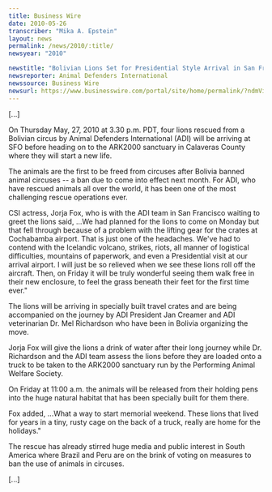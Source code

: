 ```yaml
---
title: Business Wire
date: 2010-05-26
transcriber: "Mika A. Epstein"
layout: news
permalink: /news/2010/:title/
newsyear: "2010"

newstitle: "Bolivian Lions Set for Presidential Style Arrival in San Francisco After Dramatic Rescue  "
newsreporter: Animal Defenders International
newssource: Business Wire
newsurl: https://www.businesswire.com/portal/site/home/permalink/?ndmViewId=news_view&newsId=20100526006953&newsLang=en
---
```


[...]

On Thursday May, 27, 2010 at 3.30 p.m. PDT, four lions rescued from a Bolivian circus by Animal Defenders International (ADI) will be arriving at SFO before heading on to the ARK2000 sanctuary in Calaveras County where they will start a new life.

The animals are the first to be freed from circuses after Bolivia banned animal circuses -- a ban due to come into effect next month. For ADI, who have rescued animals all over the world, it has been one of the most challenging rescue operations ever.

CSI actress, Jorja Fox, who is with the ADI team in San Francisco waiting to greet the lions said, ...We had planned for the lions to come on Monday but that fell through because of a problem with the lifting gear for the crates at Cochabamba airport. That is just one of the headaches. We've had to contend with the Icelandic volcano, strikes, riots, all manner of logistical difficulties, mountains of paperwork, and even a Presidential visit at our arrival airport. I will just be so relieved when we see these lions roll off the aircraft. Then, on Friday it will be truly wonderful seeing them walk free in their new enclosure, to feel the grass beneath their feet for the first time ever."

The lions will be arriving in specially built travel crates and are being accompanied on the journey by ADI President Jan Creamer and ADI veterinarian Dr. Mel Richardson who have been in Bolivia organizing the move.

Jorja Fox will give the lions a drink of water after their long journey while Dr. Richardson and the ADI team assess the lions before they are loaded onto a truck to be taken to the ARK2000 sanctuary run by the Performing Animal Welfare Society.

On Friday at 11:00 a.m. the animals will be released from their holding pens into the huge natural habitat that has been specially built for them there.

Fox added, ...What a way to start memorial weekend. These lions that lived for years in a tiny, rusty cage on the back of a truck, really are home for the holidays."

The rescue has already stirred huge media and public interest in South America where Brazil and Peru are on the brink of voting on measures to ban the use of animals in circuses.

[...]
